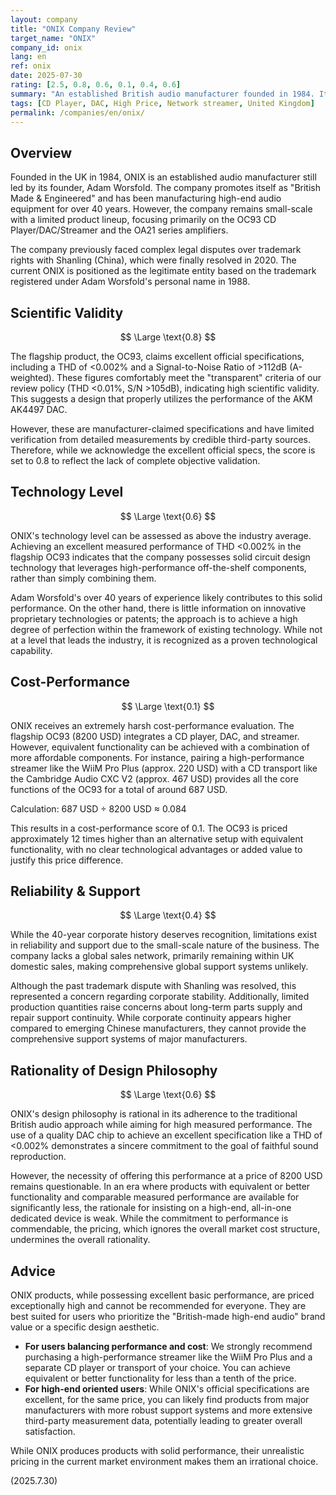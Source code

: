 ```yaml
---
layout: company
title: "ONIX Company Review"
target_name: "ONIX"
company_id: onix
lang: en
ref: onix
date: 2025-07-30
rating: [2.5, 0.8, 0.6, 0.1, 0.4, 0.6]
summary: "An established British audio manufacturer founded in 1984. Its flagship product, the OC93, boasts excellent official specifications, including a THD of <0.002% and an S/N ratio of >112dB. However, with a high price of 8200 USD, its cost-performance is rated extremely poorly, as alternative products with comparable features and excellent measured performance are available for less than a tenth of the price."
tags: [CD Player, DAC, High Price, Network streamer, United Kingdom]
permalink: /companies/en/onix/
---
```

## Overview

Founded in the UK in 1984, ONIX is an established audio manufacturer still led by its founder, Adam Worsfold. The company promotes itself as "British Made & Engineered" and has been manufacturing high-end audio equipment for over 40 years. However, the company remains small-scale with a limited product lineup, focusing primarily on the OC93 CD Player/DAC/Streamer and the OA21 series amplifiers.

The company previously faced complex legal disputes over trademark rights with Shanling (China), which were finally resolved in 2020. The current ONIX is positioned as the legitimate entity based on the trademark registered under Adam Worsfold's personal name in 1988.

## Scientific Validity

$$ \Large \text{0.8} $$

The flagship product, the OC93, claims excellent official specifications, including a THD of <0.002% and a Signal-to-Noise Ratio of >112dB (A-weighted). These figures comfortably meet the "transparent" criteria of our review policy (THD <0.01%, S/N >105dB), indicating high scientific validity. This suggests a design that properly utilizes the performance of the AKM AK4497 DAC.

However, these are manufacturer-claimed specifications and have limited verification from detailed measurements by credible third-party sources. Therefore, while we acknowledge the excellent official specs, the score is set to 0.8 to reflect the lack of complete objective validation.

## Technology Level

$$ \Large \text{0.6} $$

ONIX's technology level can be assessed as above the industry average. Achieving an excellent measured performance of THD <0.002% in the flagship OC93 indicates that the company possesses solid circuit design technology that leverages high-performance off-the-shelf components, rather than simply combining them.

Adam Worsfold's over 40 years of experience likely contributes to this solid performance. On the other hand, there is little information on innovative proprietary technologies or patents; the approach is to achieve a high degree of perfection within the framework of existing technology. While not at a level that leads the industry, it is recognized as a proven technological capability.

## Cost-Performance

$$ \Large \text{0.1} $$

ONIX receives an extremely harsh cost-performance evaluation. The flagship OC93 (8200 USD) integrates a CD player, DAC, and streamer. However, equivalent functionality can be achieved with a combination of more affordable components. For instance, pairing a high-performance streamer like the WiiM Pro Plus (approx. 220 USD) with a CD transport like the Cambridge Audio CXC V2 (approx. 467 USD) provides all the core functions of the OC93 for a total of around 687 USD.

Calculation: 687 USD ÷ 8200 USD ≈ 0.084

This results in a cost-performance score of 0.1. The OC93 is priced approximately 12 times higher than an alternative setup with equivalent functionality, with no clear technological advantages or added value to justify this price difference.

## Reliability & Support

$$ \Large \text{0.4} $$

While the 40-year corporate history deserves recognition, limitations exist in reliability and support due to the small-scale nature of the business. The company lacks a global sales network, primarily remaining within UK domestic sales, making comprehensive global support systems unlikely.

Although the past trademark dispute with Shanling was resolved, this represented a concern regarding corporate stability. Additionally, limited production quantities raise concerns about long-term parts supply and repair support continuity. While corporate continuity appears higher compared to emerging Chinese manufacturers, they cannot provide the comprehensive support systems of major manufacturers.

## Rationality of Design Philosophy

$$ \Large \text{0.6} $$

ONIX's design philosophy is rational in its adherence to the traditional British audio approach while aiming for high measured performance. The use of a quality DAC chip to achieve an excellent specification like a THD of <0.002% demonstrates a sincere commitment to the goal of faithful sound reproduction.

However, the necessity of offering this performance at a price of 8200 USD remains questionable. In an era where products with equivalent or better functionality and comparable measured performance are available for significantly less, the rationale for insisting on a high-end, all-in-one dedicated device is weak. While the commitment to performance is commendable, the pricing, which ignores the overall market cost structure, undermines the overall rationality.

## Advice

ONIX products, while possessing excellent basic performance, are priced exceptionally high and cannot be recommended for everyone. They are best suited for users who prioritize the "British-made high-end audio" brand value or a specific design aesthetic.

- **For users balancing performance and cost**: We strongly recommend purchasing a high-performance streamer like the WiiM Pro Plus and a separate CD player or transport of your choice. You can achieve equivalent or better functionality for less than a tenth of the price.
- **For high-end oriented users**: While ONIX's official specifications are excellent, for the same price, you can likely find products from major manufacturers with more robust support systems and more extensive third-party measurement data, potentially leading to greater overall satisfaction.

While ONIX produces products with solid performance, their unrealistic pricing in the current market environment makes them an irrational choice.

(2025.7.30)
